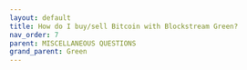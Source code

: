 ```yaml
---
layout: default
title: How do I buy/sell Bitcoin with Blockstream Green?
nav_order: 7
parent: MISCELLANEOUS QUESTIONS
grand_parent: Green
--- 
```

